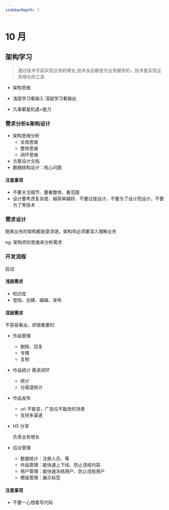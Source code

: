 ```yaml
---
sidebarDepth: 2
---
```


# 10 月

## 架构学习

> 通过技术手段实现业务的增长,技术永远都是为业务服务的，技术是实现业务增长的工具

- 架构思维

- 浅层学习看输入 深层学习看输出

- 凡事都是机遇+能力

### 需求分析&架构设计

- 架构思维分析
  - 全局思维
  - 整体思维
  - 闭环思维
- 方案设计文档
- 数据结构设计：核心问题

#### 注意事项

- 不要关注细节、要看整体、看范围
- 设计要考虑复杂度、越简单越好、不要过度设计、不要为了设计而设计，不要为了秀技术

### 需求设计

脱离业务的架构都是耍流氓，架构师必须要深入理解业务

eg: 架构师的思维来分析需求

### 开发流程

启动

#### 浅层需求

- 知识库
- 登陆、创建、编辑、发布

#### 深层需求

不容易看出，却很重要的

- 作品管理
  - 删除、回复
  - 专赠
  - 复制
- 作品统计
  需求闭环

  - 统计
  - 分渠道统计

- 作品发布

  - url 不能变，广告位不能改的场景
  - 支持多渠道

- H5 分享

  负责业务增长

- 后台管理

  - 数据统计：注册人员、等
  - 作品管理：能快速上下线、防止违规内容
  - 用户管理：能快速冻结用户、防止违规用户
  - 模版管理：展示标签

#### 注意事项

- 不要一心想着写代码
